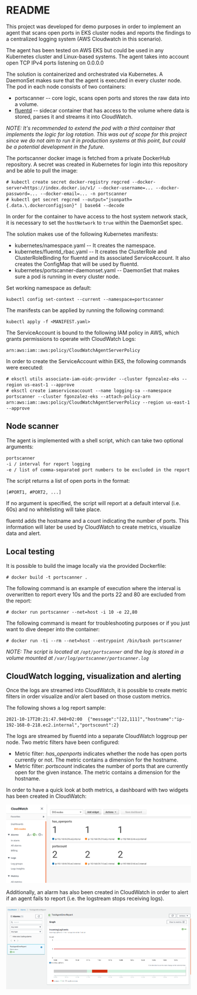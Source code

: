 # README

This project was developed for demo purposes in order to implement an agent that scans open ports in EKS cluster nodes and reports the findings to a centralized logging system (AWS Cloudwatch in this scenario). 

The agent has been tested on AWS EKS but could be used in any Kubernetes cluster and Linux-based systems. The agent takes into account open TCP IPv4 ports listening on 0.0.0.0

The solution is containerized and orchestrated via Kubernetes. A DaemonSet makes sure that the agent is executed in every cluster node. The pod in each node consists of two containers: 

* portscanner -- core logic, scans open ports and stores the raw data into a volume.
* [fluentd](https://www.fluentd.org/) -- sidecar container that has access to the volume where data is stored, parses it and streams it into CloudWatch.

*NOTE: It's recommended to extend the pod with a third container that implements the logic for log rotation. This was out of scope for this project since we do not aim to run it in production systems at this point, but could be a potential development in the future.*

The portscanner docker image is fetched from a private DockerHub repository. A secret was created in Kubernetes for login into this repository and be able to pull the image:

```
# kubectl create secret docker-registry regcred --docker-server=https://index.docker.io/v1/ --docker-username=... --docker-password=... --docker-email=... -n portscanner
# kubectl get secret regcred --output="jsonpath={.data.\.dockerconfigjson}" | base64 --decode
```

In order for the container to have access to the host system network stack, it is necessary to set the ``hostNetwork`` to ``true`` within the DaemonSet spec.

The solution makes use of the following Kubernetes manifests:

* kubernetes/namespace.yaml -- It creates the namespace.
* kubernetes/fluentd_rbac.yaml -- It creates the ClusterRole and ClusterRoleBinding for fluentd and its associated ServiceAccount. It also creates the ConfigMap that will be used by fluentd. 
* kubernetes/portscanner-daemonset.yaml -- DaemonSet that makes sure a pod is running in every cluster node.

Set working namespace as default:

```
kubectl config set-context --current --namespace=portscanner
```

The manifests can be applied by running the following command:

```
kubectl apply -f <MANIFEST.yaml>
```

The ServiceAccount is bound to the following IAM policy in AWS, which grants permissions to operate with CloudWatch Logs:

```
arn:aws:iam::aws:policy/CloudWatchAgentServerPolicy
```

In order to create the ServiceAccount within EKS, the following commands were executed:

```
# eksctl utils associate-iam-oidc-provider --cluster fgonzalez-eks --region us-east-1 --approve
# eksctl create iamserviceaccount --name logging-sa --namespace portscanner --cluster fgonzalez-eks --attach-policy-arn arn:aws:iam::aws:policy/CloudWatchAgentServerPolicy --region us-east-1 --approve
```

## Node scanner

The agent is implemented with a shell script, which can take two optional arguments:

```
portscanner
-i / interval for report logging
-e / list of comma-separated port numbers to be excluded in the report
```

The script returns a list of open ports in the format:

```
[#PORT1, #PORT2, ...]
```

If no argument is specified, the script will report at a default interval (i.e. 60s) and no whitelisting will take place.

fluentd adds the hostname and a count indicating the number of ports. This information will later be used by CloudWatch to create metrics, visualize data and alert.

## Local testing

It is possible to build the image locally via the provided Dockerfile:

```
# docker build -t portscanner .
```

The following command is an example of execution where the interval is overwritten to report every 10s and the ports 22 and 80 are excluded from the report:

```
# docker run portscanner --net=host -i 10 -e 22,80
```

The following command is meant for troubleshooting purposes or if you just want to dive deeper into the container:

```
# docker run -ti --rm --net=host --entrypoint /bin/bash portscanner
```

*NOTE: The script is located at ``/opt/portscanner`` and the log is stored in a volume mounted at ``/var/log/portscanner/portscanner.log``*

## CloudWatch logging, visualization and alerting

Once the logs are streamed into CloudWatch, it is possible to create metric filters in order visualize and/or alert based on those custom metrics.

The following shows a log report sample:

```
2021-10-17T20:21:47.940+02:00  {"message":"[22,111]","hostname":"ip-192-168-0-218.ec2.internal","portscount":2}
```

The logs are streamed by fluentd into a separate CloudWatch loggroup per node. Two metric filters have been configured:

* Metric filter: *has_openports* indicates whether the node has open ports currently or not. The metric contains a dimension for the hostname.
* Metric filter: *portscount* indicates the number of ports that are currently open for the given instance. The metric contains a dimension for the hostname.

In order to have a quick look at both metrics, a dashboard with two widgets has been created in CloudWatch:

![CloudWatch Dashboards](screenshots/cw_dashboard.png)

Additionally, an alarm has also been created in CloudWatch in order to alert if an agent fails to report (i.e. the logstream stops receiving logs).

![Report Alert](screenshots/cw_test_alert.png)

